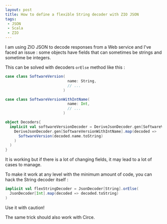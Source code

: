 ```yaml
---
layout: post
title: How to define a flexible String decoder with ZIO JSON
tags:
 - JSON
 - Scala
 - ZIO
---
```


I am using ZIO JSON to decode responses from a Web service and I've faced an issue : some objects have fields that can sometimes be strings and sometime be integers.

This can be solved with decoders `orElse` method like this : 

```scala
case class SoftwareVersion(
                            name: String,
                            // ...
                          )

case class SoftwareVersionWithIntName(
                            name: Int,
                            // ...
                          )

object Decoders{
  implicit val softwareVersionDecoder = DeriveJsonDecoder.gen[SoftwareVersion].orElse(
    DeriveJsonDecoder.gen[SoftwareVersionWithIntName].map(decoded =>
      SoftwareVersion(decoded.name.toString)
    )
  )
}
```

It is working but if there is a lot of changing fields, it may lead to a lot of cases to manage.

To make it work at any level with the minimum amount of code, you can hack the String decoder itself : 

```scala
implicit val flexStringDecoder = JsonDecoder[String].orElse(
  JsonDecoder[Int].map(decoded => decoded.toString)
)
```
Use it with caution!

The same trick should also work with Circe.
